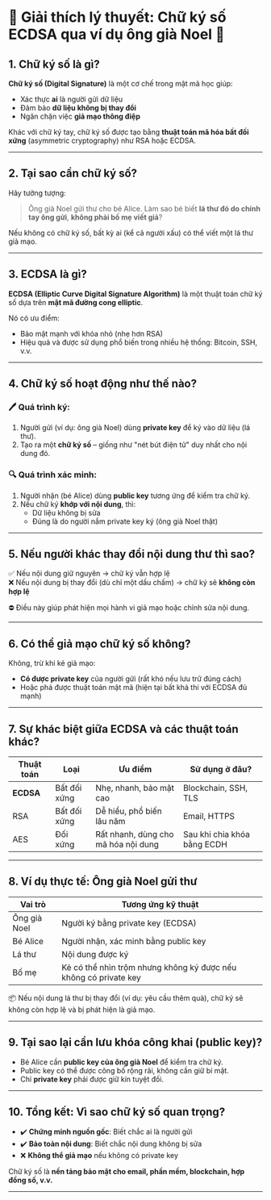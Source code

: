 # 🔐 Giải thích lý thuyết: Chữ ký số ECDSA qua ví dụ ông già Noel 🎅

## 1. Chữ ký số là gì?

**Chữ ký số (Digital Signature)** là một cơ chế trong mật mã học giúp:
- Xác thực **ai** là người gửi dữ liệu
- Đảm bảo **dữ liệu không bị thay đổi**
- Ngăn chặn việc **giả mạo thông điệp**

Khác với chữ ký tay, chữ ký số được tạo bằng **thuật toán mã hóa bất đối xứng** (asymmetric cryptography) như RSA hoặc ECDSA.

---

## 2. Tại sao cần chữ ký số?

Hãy tưởng tượng:
> Ông già Noel gửi thư cho bé Alice. Làm sao bé biết **lá thư đó do chính tay ông gửi**, **không phải bố mẹ viết giả**?

Nếu không có chữ ký số, bất kỳ ai (kể cả người xấu) có thể viết một lá thư giả mạo.

---

## 3. ECDSA là gì?

**ECDSA (Elliptic Curve Digital Signature Algorithm)** là một thuật toán chữ ký số dựa trên **mật mã đường cong elliptic**.

Nó có ưu điểm:
- Bảo mật mạnh với khóa nhỏ (nhẹ hơn RSA)
- Hiệu quả và được sử dụng phổ biến trong nhiều hệ thống: Bitcoin, SSH, v.v.

---

## 4. Chữ ký số hoạt động như thế nào?

### 🖊️ Quá trình ký:
1. Người gửi (ví dụ: ông già Noel) dùng **private key** để ký vào dữ liệu (lá thư).
2. Tạo ra một **chữ ký số** – giống như "nét bút điện tử" duy nhất cho nội dung đó.

### 🔍 Quá trình xác minh:
1. Người nhận (bé Alice) dùng **public key** tương ứng để kiểm tra chữ ký.
2. Nếu chữ ký **khớp với nội dung**, thì:
   - Dữ liệu không bị sửa
   - Đúng là do người nắm private key ký (ông già Noel thật)

---

## 5. Nếu người khác thay đổi nội dung thư thì sao?

✅ Nếu nội dung giữ nguyên → chữ ký vẫn hợp lệ  
❌ Nếu nội dung bị thay đổi (dù chỉ một dấu chấm) → chữ ký sẽ **không còn hợp lệ**

⛔ Điều này giúp phát hiện mọi hành vi giả mạo hoặc chỉnh sửa nội dung.

---

## 6. Có thể giả mạo chữ ký số không?

Không, trừ khi kẻ giả mạo:
- **Có được private key** của người gửi (rất khó nếu lưu trữ đúng cách)
- Hoặc phá được thuật toán mật mã (hiện tại bất khả thi với ECDSA đủ mạnh)

---

## 7. Sự khác biệt giữa ECDSA và các thuật toán khác?

| Thuật toán | Loại | Ưu điểm | Sử dụng ở đâu? |
|------------|------|---------|----------------|
| **ECDSA** | Bất đối xứng | Nhẹ, nhanh, bảo mật cao | Blockchain, SSH, TLS |
| RSA | Bất đối xứng | Dễ hiểu, phổ biến lâu năm | Email, HTTPS |
| AES | Đối xứng | Rất nhanh, dùng cho mã hóa nội dung | Sau khi chia khóa bằng ECDH |

---

## 8. Ví dụ thực tế: Ông già Noel gửi thư

| Vai trò | Tương ứng kỹ thuật |
|--------|---------------------|
| Ông già Noel | Người ký bằng private key (ECDSA) |
| Bé Alice | Người nhận, xác minh bằng public key |
| Lá thư | Nội dung được ký |
| Bố mẹ | Kẻ có thể nhìn trộm nhưng không ký được nếu không có private key |

📦 Nếu nội dung lá thư bị thay đổi (ví dụ: yêu cầu thêm quà), chữ ký sẽ không còn hợp lệ và bị phát hiện là giả mạo.

---

## 9. Tại sao lại cần lưu khóa công khai (public key)?

- Bé Alice cần **public key của ông già Noel** để kiểm tra chữ ký.
- Public key có thể được công bố rộng rãi, không cần giữ bí mật.
- Chỉ **private key** phải được giữ kín tuyệt đối.

---

## 10. Tổng kết: Vì sao chữ ký số quan trọng?

- ✔️ **Chứng minh nguồn gốc**: Biết chắc ai là người gửi
- ✔️ **Bảo toàn nội dung**: Biết chắc nội dung không bị sửa
- ❌ **Không thể giả mạo** nếu không có private key

Chữ ký số là **nền tảng bảo mật cho email, phần mềm, blockchain, hợp đồng số, v.v.**

---
